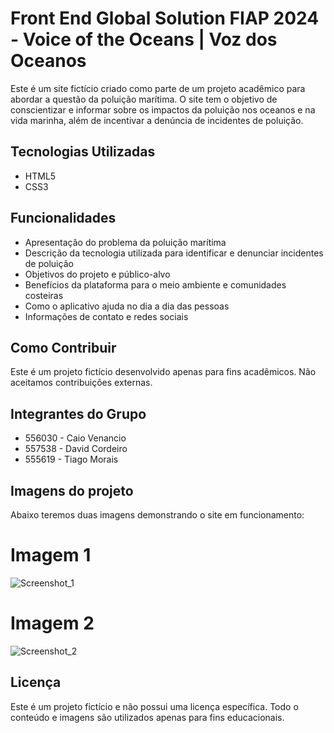 # Front End Global Solution FIAP 2024 -  Voice of the Oceans | Voz dos Oceanos

Este é um site fictício criado como parte de um projeto acadêmico para abordar a questão da poluição marítima. O site tem o objetivo de conscientizar e informar sobre os impactos da poluição nos oceanos e na vida marinha, além de incentivar a denúncia de incidentes de poluição.

## Tecnologias Utilizadas

- HTML5
- CSS3

## Funcionalidades

- Apresentação do problema da poluição marítima
- Descrição da tecnologia utilizada para identificar e denunciar incidentes de poluição
- Objetivos do projeto e público-alvo
- Benefícios da plataforma para o meio ambiente e comunidades costeiras
- Como o aplicativo ajuda no dia a dia das pessoas
- Informações de contato e redes sociais

## Como Contribuir

Este é um projeto fictício desenvolvido apenas para fins acadêmicos. Não aceitamos contribuições externas.


## Integrantes do Grupo

- 556030 - Caio Venancio
- 557538 - David Cordeiro
- 555619 - Tiago Morais

## Imagens do projeto

Abaixo teremos duas imagens demonstrando o site em funcionamento:

# Imagem 1

![Screenshot_1](https://github.com/CaioVenxncio/frontendGS/assets/161903325/1c5e71e8-663c-49dc-8736-7d8643f711af)

# Imagem 2

![Screenshot_2](https://github.com/CaioVenxncio/frontendGS/assets/161903325/b13ef6a0-f4a7-48d5-b931-f0f159e63c8d)

## Licença

Este é um projeto fictício e não possui uma licença específica. Todo o conteúdo e imagens são utilizados apenas para fins educacionais.


